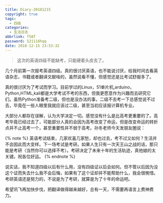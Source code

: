 ```yaml
---
title: Diary-20181215
copyright: true
tags:
  - 四级
categories:
  - 生活日志
abbrlink: f58f
password: 521116hqq
date: 2018-12-15 23:53:32
---
```


> 这次的英语四级不能缺考，只能硬着头皮去了。

<!--more-->

几个月前第一次报考英语四级。真的很讨厌英语，也不能说讨厌，给我时间去看英语杂志，书籍或者翻译文献啥的，虽然说看不懂，但感觉还是比考试舒服多了。

真的很讨厌为了考试而学习。目前学过的Linux，51单片机,arduino，Python,HTML,kali都是大学考试不考的东西，但我更愿意作为兴趣而去研究它们。虽热Python准备考二级，但也是没办法的事，二级不去考一下总感觉说不过去，毕竟在一些人眼里我就应该过二级，甚至当初应该报计算机专业。

大部分人都存在误解，认为大学决定一切。感觉没有什么是比高考更重要的了。高考毕竟已经过去了，可能部分人真的会因为高考改变了命运，但是改变命运的转折点并不止高考一个，甚至重要性并不弱于高考。孙冬老师今天发朋友圈说：

{% note %}
 英语考试结束，几家欢喜几家愁，却也过去，考不过又如何？生活并不会因此而大变样。下一场考试是考研。如果人生只有一次天王山之战的话，那只能是考研（当然你可以选择不考）。考研决定了未来十年的生活轨迹，真他娘的太关键。祝各位好运。
{% endnote %}

说实话，我不知道四级以后有什么用，没有四级证以后会如何。但不管以后因为没这个证而失去什么我不会后悔，如果有了这个证却并不能帮助什么，我会很惋惜。考研英语还是努力的，不说是为了考研，就算是为了十年的命运吧。

希望讯飞再加快步伐，把翻译做得越来越好，总有一天，不需要再语言上费神费力。
